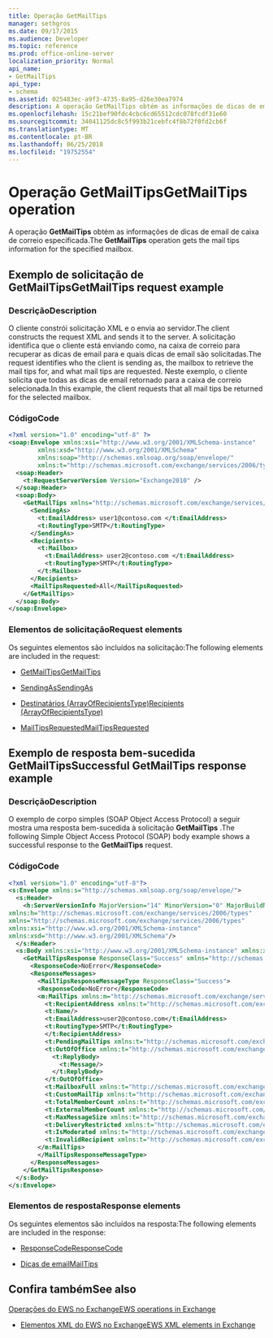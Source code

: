 ```yaml
---
title: Operação GetMailTips
manager: sethgros
ms.date: 09/17/2015
ms.audience: Developer
ms.topic: reference
ms.prod: office-online-server
localization_priority: Normal
api_name:
- GetMailTips
api_type:
- schema
ms.assetid: 025483ec-a9f3-4735-8a95-d26e30ea7974
description: A operação GetMailTips obtém as informações de dicas de email de caixa de correio especificada.
ms.openlocfilehash: 15c21bef90fdc4cbc6cd65512cdc078fcdf31e60
ms.sourcegitcommit: 34041125dc8c5f993b21cebfc4f8b72f0fd2cb6f
ms.translationtype: MT
ms.contentlocale: pt-BR
ms.lasthandoff: 06/25/2018
ms.locfileid: "19752554"
---
```

# <a name="getmailtips-operation"></a><span data-ttu-id="9e0a0-103">Operação GetMailTips</span><span class="sxs-lookup"><span data-stu-id="9e0a0-103">GetMailTips operation</span></span>

<span data-ttu-id="9e0a0-104">A operação **GetMailTips** obtém as informações de dicas de email de caixa de correio especificada.</span><span class="sxs-lookup"><span data-stu-id="9e0a0-104">The **GetMailTips** operation gets the mail tips information for the specified mailbox.</span></span> 
  
## <a name="getmailtips-request-example"></a><span data-ttu-id="9e0a0-105">Exemplo de solicitação de GetMailTips</span><span class="sxs-lookup"><span data-stu-id="9e0a0-105">GetMailTips request example</span></span>

### <a name="description"></a><span data-ttu-id="9e0a0-106">Descrição</span><span class="sxs-lookup"><span data-stu-id="9e0a0-106">Description</span></span>

<span data-ttu-id="9e0a0-107">O cliente constrói solicitação XML e o envia ao servidor.</span><span class="sxs-lookup"><span data-stu-id="9e0a0-107">The client constructs the request XML and sends it to the server.</span></span> <span data-ttu-id="9e0a0-108">A solicitação identifica que o cliente está enviando como, na caixa de correio para recuperar as dicas de email para e quais dicas de email são solicitadas.</span><span class="sxs-lookup"><span data-stu-id="9e0a0-108">The request identifies who the client is sending as, the mailbox to retrieve the mail tips for, and what mail tips are requested.</span></span> <span data-ttu-id="9e0a0-109">Neste exemplo, o cliente solicita que todas as dicas de email retornado para a caixa de correio selecionada.</span><span class="sxs-lookup"><span data-stu-id="9e0a0-109">In this example, the client requests that all mail tips be returned for the selected mailbox.</span></span>
  
### <a name="code"></a><span data-ttu-id="9e0a0-110">Código</span><span class="sxs-lookup"><span data-stu-id="9e0a0-110">Code</span></span>

```XML
<?xml version="1.0" encoding="utf-8" ?> 
<soap:Envelope xmlns:xsi="http://www.w3.org/2001/XMLSchema-instance" 
        xmlns:xsd="http://www.w3.org/2001/XMLSchema" 
        xmlns:soap="http://schemas.xmlsoap.org/soap/envelope/" 
        xmlns:t="http://schemas.microsoft.com/exchange/services/2006/types"> 
  <soap:Header> 
    <t:RequestServerVersion Version="Exchange2010" /> 
  </soap:Header> 
  <soap:Body> 
    <GetMailTips xmlns="http://schemas.microsoft.com/exchange/services/2006/messages"> 
      <SendingAs> 
        <t:EmailAddress> user1@contoso.com </t:EmailAddress> 
        <t:RoutingType>SMTP</t:RoutingType> 
      </SendingAs> 
      <Recipients> 
        <t:Mailbox> 
          <t:EmailAddress> user2@contoso.com </t:EmailAddress> 
          <t:RoutingType>SMTP</t:RoutingType> 
        </t:Mailbox> 
      </Recipients> 
      <MailTipsRequested>All</MailTipsRequested> 
    </GetMailTips> 
  </soap:Body> 
</soap:Envelope>
```

### <a name="request-elements"></a><span data-ttu-id="9e0a0-111">Elementos de solicitação</span><span class="sxs-lookup"><span data-stu-id="9e0a0-111">Request elements</span></span>

<span data-ttu-id="9e0a0-112">Os seguintes elementos são incluídos na solicitação:</span><span class="sxs-lookup"><span data-stu-id="9e0a0-112">The following elements are included in the request:</span></span>
  
- [<span data-ttu-id="9e0a0-113">GetMailTips</span><span class="sxs-lookup"><span data-stu-id="9e0a0-113">GetMailTips</span></span>](getmailtips.md)
    
- [<span data-ttu-id="9e0a0-114">SendingAs</span><span class="sxs-lookup"><span data-stu-id="9e0a0-114">SendingAs</span></span>](sendingas.md)
    
- [<span data-ttu-id="9e0a0-115">Destinatários (ArrayOfRecipientsType)</span><span class="sxs-lookup"><span data-stu-id="9e0a0-115">Recipients (ArrayOfRecipientsType)</span></span>](recipients-arrayofrecipientstype.md)
    
- [<span data-ttu-id="9e0a0-116">MailTipsRequested</span><span class="sxs-lookup"><span data-stu-id="9e0a0-116">MailTipsRequested</span></span>](mailtipsrequested.md)
    
## <a name="successful-getmailtips-response-example"></a><span data-ttu-id="9e0a0-117">Exemplo de resposta bem-sucedida GetMailTips</span><span class="sxs-lookup"><span data-stu-id="9e0a0-117">Successful GetMailTips response example</span></span>

### <a name="description"></a><span data-ttu-id="9e0a0-118">Descrição</span><span class="sxs-lookup"><span data-stu-id="9e0a0-118">Description</span></span>

<span data-ttu-id="9e0a0-119">O exemplo de corpo simples (SOAP Object Access Protocol) a seguir mostra uma resposta bem-sucedida à solicitação **GetMailTips** .</span><span class="sxs-lookup"><span data-stu-id="9e0a0-119">The following Simple Object Access Protocol (SOAP) body example shows a successful response to the **GetMailTips** request.</span></span> 
  
### <a name="code"></a><span data-ttu-id="9e0a0-120">Código</span><span class="sxs-lookup"><span data-stu-id="9e0a0-120">Code</span></span>

```XML
<?xml version="1.0" encoding="utf-8"?> 
<s:Envelope xmlns:s="http://schemas.xmlsoap.org/soap/envelope/"> 
  <s:Header> 
    <h:ServerVersionInfo MajorVersion="14" MinorVersion="0" MajorBuildNumber="536" MinorBuildNumber="0" Version="Exchange2010" 
xmlns:h="http://schemas.microsoft.com/exchange/services/2006/types" 
xmlns="http://schemas.microsoft.com/exchange/services/2006/types" 
xmlns:xsi="http://www.w3.org/2001/XMLSchema-instance" 
xmlns:xsd="http://www.w3.org/2001/XMLSchema"/> 
  </s:Header> 
  <s:Body xmlns:xsi="http://www.w3.org/2001/XMLSchema-instance" xmlns:xsd="http://www.w3.org/2001/XMLSchema"> 
    <GetMailTipsResponse ResponseClass="Success" xmlns="http://schemas.microsoft.com/exchange/services/2006/messages"> 
      <ResponseCode>NoError</ResponseCode> 
      <ResponseMessages> 
        <MailTipsResponseMessageType ResponseClass="Success"> 
        <ResponseCode>NoError</ResponseCode> 
        <m:MailTips xmlns:m="http://schemas.microsoft.com/exchange/services/2006/messages"> 20 / 29 [MS-OXWMT] — v20100517 Mail Tips Web Service Extensions Copyright © 2010 Microsoft Corporation. Release: Monday, May 17, 2010 
          <t:RecipientAddress xmlns:t="http://schemas.microsoft.com/exchange/services/2006/types"> 
          <t:Name/> 
          <t:EmailAddress>user2@contoso.com</t:EmailAddress> 
          <t:RoutingType>SMTP</t:RoutingType> 
          </t:RecipientAddress> 
          <t:PendingMailTips xmlns:t="http://schemas.microsoft.com/exchange/services/2006/types"/> 
          <t:OutOfOffice xmlns:t="http://schemas.microsoft.com/exchange/services/2006/types"> 
            <t:ReplyBody> 
              <t:Message/> 
            </t:ReplyBody> 
          </t:OutOfOffice> 
          <t:MailboxFull xmlns:t="http://schemas.microsoft.com/exchange/services/2006/types">false</t:MailboxFull> 
          <t:CustomMailTip xmlns:t="http://schemas.microsoft.com/exchange/services/2006/types">Hello World Mailtips</t:CustomMailTip> 
          <t:TotalMemberCount xmlns:t="http://schemas.microsoft.com/exchange/services/2006/types">1</t:TotalMemberCount> 
          <t:ExternalMemberCount xmlns:t="http://schemas.microsoft.com/exchange/services/2006/types">0</t:ExternalMemberCount> 
          <t:MaxMessageSize xmlns:t="http://schemas.microsoft.com/exchange/services/2006/types">10485760</t:MaxMessageSize> 
          <t:DeliveryRestricted xmlns:t="http://schemas.microsoft.com/exchange/services/2006/types">false</t:DeliveryRestricted> 
          <t:IsModerated xmlns:t="http://schemas.microsoft.com/exchange/services/2006/types">false</t:IsModerated> 
          <t:InvalidRecipient xmlns:t="http://schemas.microsoft.com/exchange/services/2006/types">false</t:InvalidRecipient> 
        </m:MailTips> 
        </MailTipsResponseMessageType> 
      </ResponseMessages> 
    </GetMailTipsResponse> 
  </s:Body> 
</s:Envelope>
```

### <a name="response-elements"></a><span data-ttu-id="9e0a0-121">Elementos de resposta</span><span class="sxs-lookup"><span data-stu-id="9e0a0-121">Response elements</span></span>

<span data-ttu-id="9e0a0-122">Os seguintes elementos são incluídos na resposta:</span><span class="sxs-lookup"><span data-stu-id="9e0a0-122">The following elements are included in the response:</span></span>
  
- [<span data-ttu-id="9e0a0-123">ResponseCode</span><span class="sxs-lookup"><span data-stu-id="9e0a0-123">ResponseCode</span></span>](responsecode.md)
    
- [<span data-ttu-id="9e0a0-124">Dicas de email</span><span class="sxs-lookup"><span data-stu-id="9e0a0-124">MailTips</span></span>](mailtips.md)
    
## <a name="see-also"></a><span data-ttu-id="9e0a0-125">Confira também</span><span class="sxs-lookup"><span data-stu-id="9e0a0-125">See also</span></span>



[<span data-ttu-id="9e0a0-126">Operações do EWS no Exchange</span><span class="sxs-lookup"><span data-stu-id="9e0a0-126">EWS operations in Exchange</span></span>](ews-operations-in-exchange.md)
  
- [<span data-ttu-id="9e0a0-127">Elementos XML do EWS no Exchange</span><span class="sxs-lookup"><span data-stu-id="9e0a0-127">EWS XML elements in Exchange</span></span>](ews-xml-elements-in-exchange.md)

